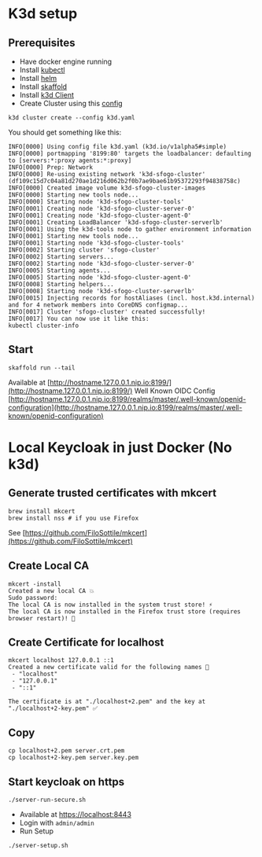 # K3d setup
## Prerequisites
- Have docker engine running
- Install [kubectl](https://kubernetes.io/docs/tasks/tools/install-kubectl-macos/)
- Install [helm](https://helm.sh/docs/intro/install/)
- Install [skaffold](https://skaffold.dev/docs/install/)
- Install [k3d Client](https://k3d.io/#installation)
- Create Cluster using this [config](../k3d.yaml)
```
k3d cluster create --config k3d.yaml
```
You should get something like this:
```
INFO[0000] Using config file k3d.yaml (k3d.io/v1alpha5#simple)
INFO[0000] portmapping '8199:80' targets the loadbalancer: defaulting to [servers:*:proxy agents:*:proxy]
INFO[0000] Prep: Network
INFO[0000] Re-using existing network 'k3d-sfogo-cluster' (df109c15d7c04a81d270ae1d216d062b2f0b7ae9bae61b95372293f94838758c)
INFO[0000] Created image volume k3d-sfogo-cluster-images
INFO[0000] Starting new tools node...
INFO[0000] Starting node 'k3d-sfogo-cluster-tools'
INFO[0001] Creating node 'k3d-sfogo-cluster-server-0'
INFO[0001] Creating node 'k3d-sfogo-cluster-agent-0'
INFO[0001] Creating LoadBalancer 'k3d-sfogo-cluster-serverlb'
INFO[0001] Using the k3d-tools node to gather environment information
INFO[0001] Starting new tools node...
INFO[0001] Starting node 'k3d-sfogo-cluster-tools'
INFO[0002] Starting cluster 'sfogo-cluster'
INFO[0002] Starting servers...
INFO[0002] Starting node 'k3d-sfogo-cluster-server-0'
INFO[0005] Starting agents...
INFO[0005] Starting node 'k3d-sfogo-cluster-agent-0'
INFO[0008] Starting helpers...
INFO[0008] Starting node 'k3d-sfogo-cluster-serverlb'
INFO[0015] Injecting records for hostAliases (incl. host.k3d.internal) and for 4 network members into CoreDNS configmap...
INFO[0017] Cluster 'sfogo-cluster' created successfully!
INFO[0017] You can now use it like this:
kubectl cluster-info
```
## Start
```
skaffold run --tail
```

Available at [http://hostname.127.0.0.1.nip.io:8199/](http://hostname.127.0.0.1.nip.io:8199/)
Well Known OIDC Config [http://hostname.127.0.0.1.nip.io:8199/realms/master/.well-known/openid-configuration](http://hostname.127.0.0.1.nip.io:8199/realms/master/.well-known/openid-configuration)

# Local Keycloak in just Docker (No k3d)
## Generate trusted certificates with mkcert
```
brew install mkcert
brew install nss # if you use Firefox
```
See [https://github.com/FiloSottile/mkcert](https://github.com/FiloSottile/mkcert)

## Create Local CA
```
mkcert -install
Created a new local CA 💥
Sudo password:
The local CA is now installed in the system trust store! ⚡️
The local CA is now installed in the Firefox trust store (requires browser restart)! 🦊
```

## Create Certificate for localhost
```
mkcert localhost 127.0.0.1 ::1
Created a new certificate valid for the following names 📜
 - "localhost"
 - "127.0.0.1"
 - "::1"

The certificate is at "./localhost+2.pem" and the key at "./localhost+2-key.pem" ✅
```

## Copy
```
cp localhost+2.pem server.crt.pem
cp localhost+2-key.pem server.key.pem
```

## Start keycloak on https
```
./server-run-secure.sh
```

- Available at [https://localhost:8443](https://localhost:8443)
- Login with `admin/admin`
- Run Setup

```
./server-setup.sh  
```
